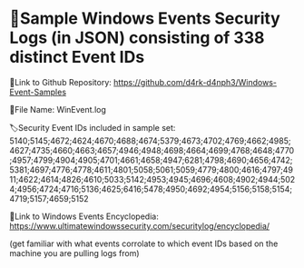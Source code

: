 # 🥄Sample Windows Events Security Logs (in JSON) consisting of 338 distinct Event IDs

🔗Link to Github Repository: https://github.com/d4rk-d4nph3/Windows-Event-Samples 

📁File Name: WinEvent.log

🏷️Security Event IDs included in sample set: 5140;5145;4672;4624;4670;4688;4674;5379;4673;4702;4769;4662;4985;4627;4735;4660;4663;4657;4946;4948;4698;4664;4699;4768;4648;4770;4957;4799;4904;4905;4701;4661;4658;4947;6281;4798;4690;4656;4742;5381;4697;4776;4778;4611;4801;5058;5061;5059;4779;4800;4616;4797;4911;4622;4614;4826;4610;5033;5142;4953;4945;4696;4608;4902;4944;5024;4956;4724;4716;5136;4625;6416;5478;4950;4692;4954;5156;5158;5154;4719;5157;4659;5152

🔗Link to Windows Events Encyclopedia: https://www.ultimatewindowssecurity.com/securitylog/encyclopedia/

(get familiar with what events corrolate to which event IDs based on the machine you are pulling logs from)






